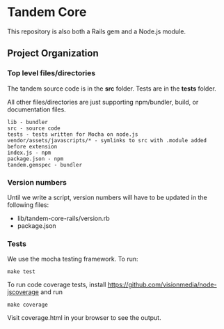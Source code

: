 Tandem Core
===

This repository is also both a Rails gem and a Node.js module.


Project Organization
---

### Top level files/directories

The tandem source code is in the **src** folder. Tests are in the **tests** folder.

All other files/directories are just supporting npm/bundler, build, or documentation files.

    lib - bundler
    src - source code
    tests - tests written for Mocha on node.js
    vendor/assets/javascripts/* - symlinks to src with .module added before extension
    index.js - npm
    package.json - npm
    tandem.gemspec - bundler
    

### Version numbers

Until we write a script, version numbers will have to be updated in the following files:

- lib/tandem-core-rails/version.rb
- package.json


### Tests

We use the mocha testing framework. To run:

    make test

To run code coverage tests, install https://github.com/visionmedia/node-jscoverage and run

    make coverage

Visit coverage.html in your browser to see the output.

